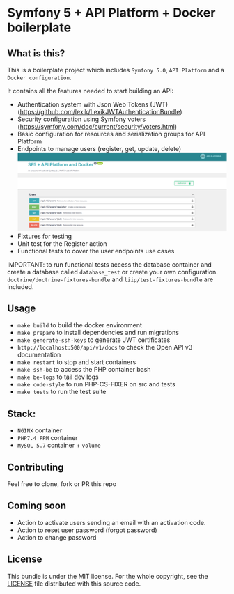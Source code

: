# Symfony 5 + API Platform + Docker boilerplate

## What is this?
This is a boilerplate project which includes `Symfony 5.0`, `API Platform` and a `Docker configuration`.

It contains all the features needed to start building an API:
- Authentication system with Json Web Tokens (JWT) (https://github.com/lexik/LexikJWTAuthenticationBundle)
- Security configuration using Symfony voters (https://symfony.com/doc/current/security/voters.html)
- Basic configuration for resources and serialization groups for API Platform
- Endpoints to manage users (register, get, update, delete)
![Endpoints](./docs/endpoints.png)
- Fixtures for testing
- Unit test for the Register action
- Functional tests to cover the user endpoints use cases

IMPORTANT: to run functional tests access the database container and create a database called `database_test` or create your own configuration. `doctrine/doctrine-fixtures-bundle` and `liip/test-fixtures-bundle` are included.


## Usage
- `make build` to build the docker environment
- `make prepare` to install dependencies and run migrations
- `make generate-ssh-keys` to generate JWT certificates
- `http://localhost:500/api/v1/docs` to check the Open API v3 documentation
- `make restart` to stop and start containers
- `make ssh-be` to access the PHP container bash
- `make be-logs` to tail dev logs
- `make code-style` to run PHP-CS-FIXER on src and tests
- `make tests` to run the test suite

## Stack:
- `NGINX` container
- `PHP7.4 FPM` container
- `MySQL 5.7` container + `volume`

## Contributing
Feel free to clone, fork or PR this repo

## Coming soon
- Action to activate users sending an email with an activation code.
- Action to reset user password (forgot password)
- Action to change password

## License
This bundle is under the MIT license.
For the whole copyright, see the [LICENSE](LICENSE) file distributed with this source code.
